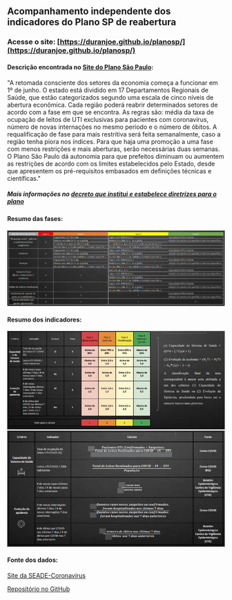 ## Acompanhamento independente dos indicadores do Plano SP de reabertura

### Acesse o site: [https://duranjoe.github.io/planosp/](https://duranjoe.github.io/planosp/)

#### Descrição encontrada no [Site do Plano São Paulo](https://www.saopaulo.sp.gov.br/planosp/):

"A retomada consciente dos setores da economia começa a funcionar em 1º de junho. O estado está dividido em 17 Departamentos Regionais de Saúde, que estão categorizados segundo uma escala de cinco níveis de abertura econômica.
Cada região poderá reabrir determinados setores de acordo com a fase em que se encontra. As regras são: média da taxa de ocupação de leitos de UTI exclusivas para pacientes com coronavírus, número de novas internações no mesmo período e o número de óbitos.
A requalificação de fase para mais restritiva será feita semanalmente, caso a região tenha piora nos índices. Para que haja uma promoção a uma fase com menos restrições e mais aberturas, serão necessárias duas semanas.
O Plano São Paulo dá autonomia para que prefeitos diminuam ou aumentem as restrições de acordo com os limites estabelecidos pelo Estado, desde que apresentem os pré-requisitos embasados em definições técnicas e científicas."

##### *Mais informações no [decreto que institui e estabelece diretrizes para o plano](https://www.al.sp.gov.br/repositorio/legislacao/decreto/2020/decreto-64994-28.05.2020.html)*

#### Resumo das fases:

<img src='img/fases.png' alt="fases"/>

#### Resumo dos indicadores:

<img src='img/indicadores1.png' alt="indicadores1"/>

<img src='img/indicadores2.png' alt="indicadores2"/>

#### Fonte dos dados:

[Site da SEADE-Coronavirus](https://www.seade.gov.br/coronavirus/)

[Repositório no GitHub](https://github.com/seade-R/dados-covid-sp)

